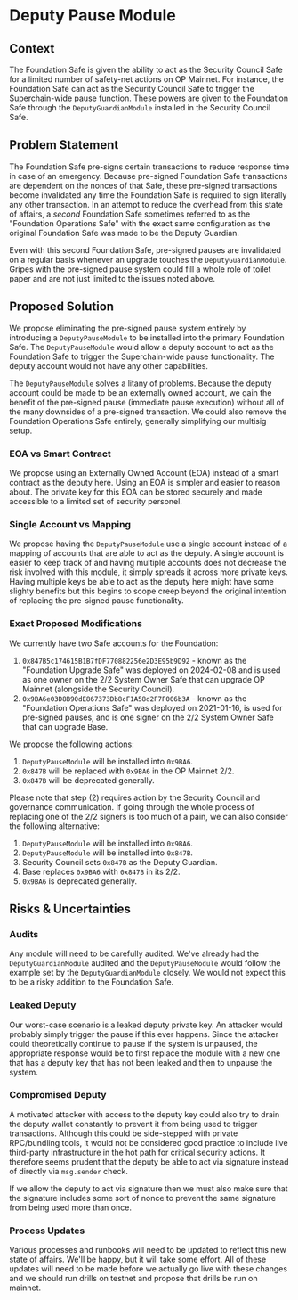 # Deputy Pause Module

## Context

The Foundation Safe is given the ability to act as the Security Council Safe for a limited number
of safety-net actions on OP Mainnet. For instance, the Foundation Safe can act as the Security
Council Safe to trigger the Superchain-wide pause function. These powers are given to the
Foundation Safe through the `DeputyGuardianModule` installed in the Security Council Safe.

## Problem Statement

The Foundation Safe pre-signs certain transactions to reduce response time in case of an emergency.
Because pre-signed Foundation Safe transactions are dependent on the nonces of that Safe, these
pre-signed transactions become invalidated any time the Foundation Safe is required to sign
literally any other transaction. In an attempt to reduce the overhead from this state of affairs,
a *second* Foundation Safe sometimes referred to as the "Foundation Operations Safe" with the exact
same configuration as the original Foundation Safe was made to be the Deputy Guardian.

Even with this second Foundation Safe, pre-signed pauses are invalidated on a regular basis
whenever an upgrade touches the `DeputyGuardianModule`. Gripes with the pre-signed pause system
could fill a whole role of toilet paper and are not just limited to the issues noted above.

## Proposed Solution

We propose eliminating the pre-signed pause system entirely by introducing a `DeputyPauseModule` to
be installed into the primary Foundation Safe. The `DeputyPauseModule` would allow a deputy account
to act as the Foundation Safe to trigger the Superchain-wide pause functionality. The deputy
account would not have any other capabilities.

The `DeputyPauseModule` solves a litany of problems. Because the deputy account could be made to be
an externally owned account, we gain the benefit of the pre-signed pause (immediate pause
execution) without all of the many downsides of a pre-signed transaction. We could also remove the
Foundation Operations Safe entirely, generally simplifying our multisig setup.

### EOA vs Smart Contract

We propose using an Externally Owned Account (EOA) instead of a smart contract as the deputy here.
Using an EOA is simpler and easier to reason about. The private key for this EOA can be stored
securely and made accessible to a limited set of security personel.

### Single Account vs Mapping

We propose having the `DeputyPauseModule` use a single account instead of a mapping of accounts
that are able to act as the deputy. A single account is easier to keep track of and having multiple
accounts does not decrease the risk involved with this module, it simply spreads it across more
private keys. Having multiple keys be able to act as the deputy here might have some slighty
benefits but this begins to scope creep beyond the original intention of replacing the pre-signed
pause functionality.

### Exact Proposed Modifications

We currently have two Safe accounts for the Foundation:

1. `0x847B5c174615B1B7fDF770882256e2D3E95b9D92` - known as the "Foundation Upgrade Safe" was
  deployed on 2024-02-08 and is used as one owner on the 2/2 System Owner Safe that can upgrade
  OP Mainnet (alongside the Security Council).
2. `0x9BA6e03D8B90dE867373Db8cF1A58d2F7F006b3A` - known as the "Foundation Operations Safe" was
  deployed on 2021-01-16, is used for pre-signed pauses, and is one signer on the 2/2 System Owner
  Safe that can upgrade Base.

We propose the following actions:

1. `DeputyPauseModule` will be installed into `0x9BA6`.
1. `0x847B` will be replaced with `0x9BA6` in the OP Mainnet 2/2.
1. `0x847B` will be deprecated generally.

Please note that step (2) requires action by the Security Council and governance communication. If
going through the whole process of replacing one of the 2/2 signers is too much of a pain, we can
also consider the following alternative:

1. `DeputyPauseModule` will be installed into `0x9BA6`.
1. `DeputyPauseModule` will be installed into `0x847B`.
1. Security Council sets `0x847B` as the Deputy Guardian.
1. Base replaces `0x9BA6` with `0x847B` in its 2/2.
1. `0x9BA6` is deprecated generally.

## Risks & Uncertainties

### Audits

Any module will need to be carefully audited. We've already had the `DeputyGuardianModule` audited
and the `DeputyPauseModule` would follow the example set by the `DeputyGuardianModule` closely. We
would not expect this to be a risky addition to the Foundation Safe.

### Leaked Deputy

Our worst-case scenario is a leaked deputy private key. An attacker would probably simply trigger
the pause if this ever happens. Since the attacker could theoretically continue to pause if the
system is unpaused, the appropriate response would be to first replace the module with a new one
that has a deputy key that has not been leaked and then to unpause the system.

### Compromised Deputy

A motivated attacker with access to the deputy key could also try to drain the deputy wallet
constantly to prevent it from being used to trigger transactions. Although this could be
side-stepped with private RPC/bundling tools, it would not be considered good practice to include
live third-party infrastructure in the hot path for critical security actions. It therefore seems
prudent that the deputy be able to act via signature instead of directly via `msg.sender` check.

If we allow the deputy to act via signature then we must also make sure that the signature includes
some sort of nonce to prevent the same signature from being used more than once.

### Process Updates

Various processes and runbooks will need to be updated to reflect this new state of affairs. We'll
be happy, but it will take some effort. All of these updates will need to be made before we
actually go live with these changes and we should run drills on testnet and propose that drills be
run on mainnet.

